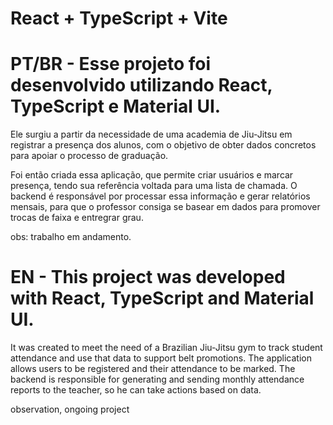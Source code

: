 # React + TypeScript + Vite

# PT/BR - Esse projeto foi desenvolvido utilizando React, TypeScript e Material UI.
Ele surgiu a partir da necessidade de uma academia de Jiu-Jitsu em registrar a presença dos alunos, com o objetivo de obter dados concretos para apoiar o processo de graduação.

Foi então criada essa aplicação, que permite criar usuários e marcar presença, tendo sua referência voltada para uma lista de chamada.
O backend é responsável por processar essa informação e gerar relatórios mensais, para que o professor consiga se basear em dados para promover trocas de faixa e entregrar grau.

obs: trabalho em andamento.

# EN - This project was developed with React, TypeScript and Material UI.

It was created to meet the need of a Brazilian Jiu-Jitsu gym to track student attendance and use that data to support belt promotions.
The application allows users to be registered and their attendance to be marked. The backend is responsible for generating and sending monthly attendance reports to the teacher, so he can take actions based on data.

observation, ongoing project
